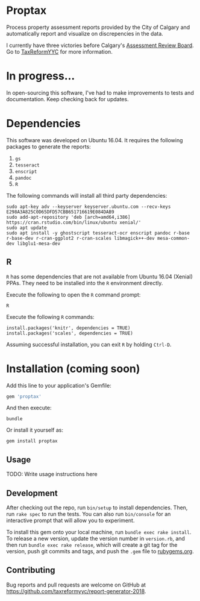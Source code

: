 # Proptax

Process property assessment reports provided by the City of Calgary and automatically report and visualize on discrepencies in the data.

I currently have three victories before Calgary's [Assessment Review Board](http://www.calgaryarb.ca/eCourtPublic/). Go to [TaxReformYYC](https://taxreformyyc.com) for more information.

# In progress...

In open-sourcing this software, I've had to make improvements to tests and documentation. Keep checking back for updates.

# Dependencies

This software was developed on Ubuntu 16.04. It requires the following packages to generate the reports:

1. `gs`
2. `tesseract`
3. `enscript`
4. `pandoc`
5. `R`
    
The following commands will install all third party dependencies:

``` 
sudo apt-key adv --keyserver keyserver.ubuntu.com --recv-keys E298A3A825C0D65DFD57CBB651716619E084DAB9
sudo add-apt-repository 'deb [arch=amd64,i386] https://cran.rstudio.com/bin/linux/ubuntu xenial/'
sudo apt update
sudo apt install -y ghostscript tesseract-ocr enscript pandoc r-base r-base-dev r-cran-ggplot2 r-cran-scales libmagick++-dev mesa-common-dev libglu1-mesa-dev
``` 

## R

`R` has some dependencies that are not available from Ubuntu 16.04 (Xenial) PPAs. They need to be installed into the `R` environment directly.

Execute the following to open the `R` command prompt:

```
R
```

Execute the following `R` commands:

```
install.packages('knitr', dependencies = TRUE)
install.packages('scales', dependencies = TRUE)
```

Assuming successful installation, you can exit `R` by holding `Ctrl-D`.

# Installation (coming soon)

Add this line to your application's Gemfile:

```ruby
gem 'proptax'
```

And then execute:

```
bundle
```

Or install it yourself as:

```
gem install proptax
```

## Usage

TODO: Write usage instructions here

## Development

After checking out the repo, run `bin/setup` to install dependencies. Then, run `rake spec` to run the tests. You can also run `bin/console` for an interactive prompt that will allow you to experiment.

To install this gem onto your local machine, run `bundle exec rake install`. To release a new version, update the version number in `version.rb`, and then run `bundle exec rake release`, which will create a git tag for the version, push git commits and tags, and push the `.gem` file to [rubygems.org](https://rubygems.org).

## Contributing

Bug reports and pull requests are welcome on GitHub at https://github.com/taxreformyyc/report-generator-2018.
